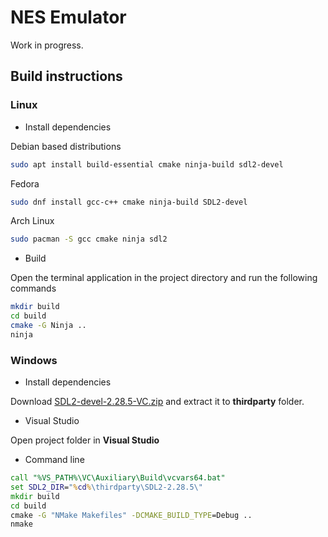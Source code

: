 # NES Emulator
Work in progress.

## Build instructions
### Linux
* Install dependencies

Debian based distributions
```bash
sudo apt install build-essential cmake ninja-build sdl2-devel
```
Fedora
```bash
sudo dnf install gcc-c++ cmake ninja-build SDL2-devel
```
Arch Linux
```bash
sudo pacman -S gcc cmake ninja sdl2
```

* Build

Open the terminal application in the project directory and run the following commands
```bash
mkdir build
cd build
cmake -G Ninja ..
ninja
```

### Windows
* Install dependencies

Download [SDL2-devel-2.28.5-VC.zip](https://github.com/libsdl-org/SDL/releases/download/release-2.28.5/SDL2-devel-2.28.5-VC.zip) and extract it to **thirdparty** folder.

* Visual Studio

Open project folder in **Visual Studio**

* Command line

```bat
call "%VS_PATH%\VC\Auxiliary\Build\vcvars64.bat"
set SDL2_DIR="%cd%\thirdparty\SDL2-2.28.5\"
mkdir build
cd build
cmake -G "NMake Makefiles" -DCMAKE_BUILD_TYPE=Debug ..
nmake
```

